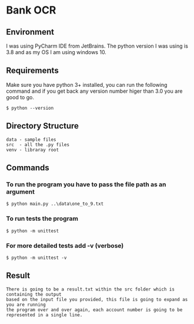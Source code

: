 # Bank OCR

## Environment
I was using PyCharm IDE from JetBrains. The python version I was using is 3.8 and as my OS I am using windows 10.

## Requirements
Make sure you have python 3+ installed, you can run the following command and if you get back any version number higer than 3.0 you are good to go.
```shell
$ python --version
```

## Directory Structure
    data - sample files
    src  - all the .py files
    venv - libraray root

## Commands
### To run the program you have to pass the file path as an argument 
```shell
$ python main.py ..\data\one_to_9.txt
```
### To run tests the program
```shell
$ python -m unittest
```
### For more detailed tests add -v (verbose)
```shell
$ python -m unittest -v
```

## Result
    There is going to be a result.txt within the src folder which is containing the output
    based on the input file you provided, this file is going to expand as you are running
    the program over and over again, each account number is going to be represented in a single line.

 
